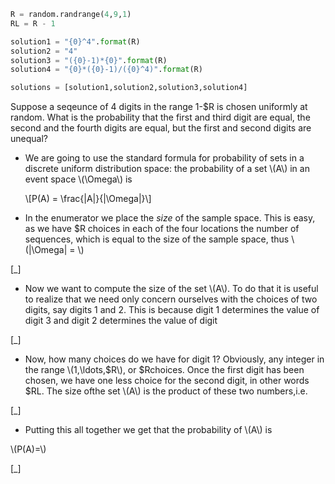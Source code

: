 ```python
R = random.randrange(4,9,1)
RL = R - 1

solution1 = "{0}^4".format(R)
solution2 = "4"
solution3 = "({0}-1)*{0}".format(R)
solution4 = "{0}*({0}-1)/({0}^4)".format(R)

solutions = [solution1,solution2,solution3,solution4]
```

Suppose a seqeunce of 4 digits in the range 1-$R is chosen uniformly
at random. What is the probability that the first and third digit are
equal, the second and the fourth digits are equal, but the first and
second digits are unequal?

* We are going to use the standard formula for probability of sets in a discrete uniform distribution space: the probability of a set \\\(A\\\) in an event space \\\(\Omega\\\) is

    \\\[P(A) = \frac{|A|}{|\Omega|}\\\]

* In the enumerator we place the _size_ of the sample space. This is easy, as we have $R choices in each of the four locations the number of sequences, which is equal to the size of the sample space, thus \\\(|\Omega| = \\\)

[_]

* Now we want to compute the size of the set \\\(A\\\). To do that it is useful to realize that we need only concern ourselves with the choices of two digits, say digits 1 and 2.  This is because digit 1 determines the value of digit 3 and digit 2 determines the value of digit

[_]

* Now, how many choices do we have for digit 1? Obviously, any integer in the range \\\(1,\ldots,$R\\\), or $Rchoices. Once the first digit has been chosen, we have one less choice for the second digit, in other words $RL. The size ofthe set \\\(A\\\) is the product of these two numbers,i.e.

[_]

* Putting this all together we get that the probability of \\\(A\\\) is

\\\(P(A)=\\\)

[_]

